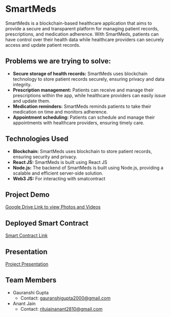 # SmartMeds

SmartMeds is a blockchain-based healthcare application that aims to provide a secure and transparent platform for managing patient records, prescriptions, and medication adherence. With SmartMeds, patients can have control over their health data while healthcare providers can securely access and update patient records.

## Problems we are trying to solve:

- **Secure storage of health records:** SmartMeds uses blockchain technology to store patient records securely, ensuring privacy and data integrity.
- **Prescription management:** Patients can receive and manage their prescriptions within the app, while healthcare providers can easily issue and update them.
- **Medication reminders:** SmartMeds reminds patients to take their medication on time and monitors adherence.
- **Appointment scheduling:** Patients can schedule and manage their appointments with healthcare providers, ensuring timely care.

## Technologies Used

- **Blockchain:** SmartMeds uses blockchain to store patient records, ensuring security and privacy.
- **React JS:** SmartMeds is built using React JS
- **Node.js:** The backend of SmartMeds is built using Node.js, providing a scalable and efficient server-side solution.
- **Web3 JS:** For interacting with smatcontract



## Project Demo

[Google Drive Link to view Photos and Videos](https://drive.google.com/drive/folders/10VP53H5WoBNJJPfW0HTkJHj5qwcXY8L0?usp=sharing)

## Deployed Smart Contract

[Smart Contract Link](https://goerli.etherscan.io/address/0x1a20144024E3e9aCEF68275E12Db3Ba4adb88773)


## Presentation

[Project Presentation](https://www.canva.com/design/DAFcb36d3gs/FovnN-K8W1QbhYQS3UqyXw/view?utm_content=DAFcb36d3gs&utm_campaign=designshare&utm_medium=link&utm_source=publishsharelink)

## Team Members

- Gauranshi Gupta
  - Contact: gauranshigupta2000@gmail.com
- Anant Jain
  - Contact: ritujainanant2810@gmail.com
